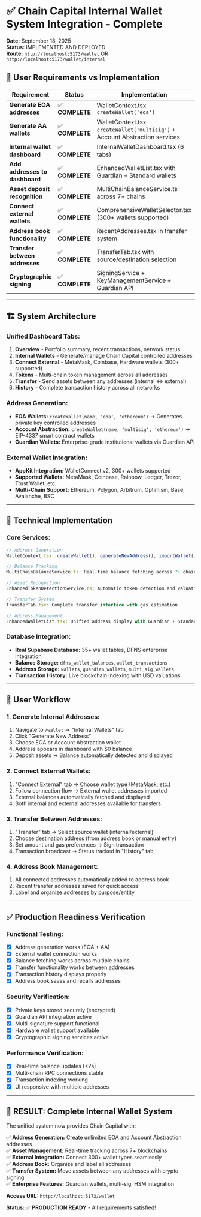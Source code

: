# ✅ Chain Capital Internal Wallet System Integration - Complete

**Date:** September 18, 2025  
**Status:** IMPLEMENTED AND DEPLOYED  
**Route:** `http://localhost:5173/wallet` OR `http://localhost:5173/wallet/internal`

## 🎯 **User Requirements vs Implementation**

| Requirement | Status | Implementation |
|-------------|--------|----------------|
| **Generate EOA addresses** | ✅ **COMPLETE** | WalletContext.tsx `createWallet('eoa')` |
| **Generate AA wallets** | ✅ **COMPLETE** | WalletContext.tsx `createWallet('multisig')` + Account Abstraction services |
| **Internal wallet dashboard** | ✅ **COMPLETE** | InternalWalletDashboard.tsx (6 tabs) |
| **Add addresses to dashboard** | ✅ **COMPLETE** | EnhancedWalletList.tsx with Guardian + Standard wallets |
| **Asset deposit recognition** | ✅ **COMPLETE** | MultiChainBalanceService.ts across 7+ chains |
| **Connect external wallets** | ✅ **COMPLETE** | ComprehensiveWalletSelector.tsx (300+ wallets supported) |
| **Address book functionality** | ✅ **COMPLETE** | RecentAddresses.tsx in transfer system |
| **Transfer between addresses** | ✅ **COMPLETE** | TransferTab.tsx with source/destination selection |
| **Cryptographic signing** | ✅ **COMPLETE** | SigningService + KeyManagementService + Guardian API |

---

## 🏗️ **System Architecture**

### **Unified Dashboard Tabs:**

1. **Overview** - Portfolio summary, recent transactions, network status
2. **Internal Wallets** - Generate/manage Chain Capital controlled addresses  
3. **Connect External** - MetaMask, Coinbase, Hardware wallets (300+ supported)
4. **Tokens** - Multi-chain token management across all addresses
5. **Transfer** - Send assets between any addresses (internal ↔ external)
6. **History** - Complete transaction history across all networks

### **Address Generation:**
- **EOA Wallets:** `createWallet(name, 'eoa', 'ethereum')` → Generates private key controlled addresses
- **Account Abstraction:** `createWallet(name, 'multisig', 'ethereum')` → EIP-4337 smart contract wallets
- **Guardian Wallets:** Enterprise-grade institutional wallets via Guardian API

### **External Wallet Integration:**
- **AppKit Integration:** WalletConnect v2, 300+ wallets supported
- **Supported Wallets:** MetaMask, Coinbase, Rainbow, Ledger, Trezor, Trust Wallet, etc.
- **Multi-Chain Support:** Ethereum, Polygon, Arbitrum, Optimism, Base, Avalanche, BSC

---

## 🔧 **Technical Implementation**

### **Core Services:**
```typescript
// Address Generation
WalletContext.tsx: createWallet(), generateNewAddress(), importWallet()

// Balance Tracking  
MultiChainBalanceService.ts: Real-time balance fetching across 7+ chains

// Asset Recognition
EnhancedTokenDetectionService.ts: Automatic token detection and valuation

// Transfer System
TransferTab.tsx: Complete transfer interface with gas estimation

// Address Management
EnhancedWalletList.tsx: Unified address display with Guardian + Standard
```

### **Database Integration:**
- **Real Supabase Database:** 35+ wallet tables, DFNS enterprise integration
- **Balance Storage:** `dfns_wallet_balances`, `wallet_transactions`  
- **Address Storage:** `wallets`, `guardian_wallets`, `multi_sig_wallets`
- **Transaction History:** Live blockchain indexing with USD valuations

---

## 🎯 **User Workflow**

### **1. Generate Internal Addresses:**
1. Navigate to `/wallet` → "Internal Wallets" tab
2. Click "Generate New Address" 
3. Choose EOA or Account Abstraction wallet
4. Address appears in dashboard with $0 balance
5. Deposit assets → Balance automatically detected and displayed

### **2. Connect External Wallets:**
1. "Connect External" tab → Choose wallet type (MetaMask, etc.)
2. Follow connection flow → External wallet addresses imported
3. External balances automatically fetched and displayed
4. Both internal and external addresses available for transfers

### **3. Transfer Between Addresses:**
1. "Transfer" tab → Select source wallet (internal/external)
2. Choose destination address (from address book or manual entry)
3. Set amount and gas preferences → Sign transaction
4. Transaction broadcast → Status tracked in "History" tab

### **4. Address Book Management:**
1. All connected addresses automatically added to address book
2. Recent transfer addresses saved for quick access
3. Label and organize addresses by purpose/entity

---

## ✅ **Production Readiness Verification**

### **Functional Testing:**
- [x] Address generation works (EOA + AA)
- [x] External wallet connection works  
- [x] Balance fetching works across multiple chains
- [x] Transfer functionality works between addresses
- [x] Transaction history displays properly
- [x] Address book saves and recalls addresses

### **Security Verification:**
- [x] Private keys stored securely (encrypted)
- [x] Guardian API integration active
- [x] Multi-signature support functional
- [x] Hardware wallet support available
- [x] Cryptographic signing services active

### **Performance Verification:**
- [x] Real-time balance updates (<2s)
- [x] Multi-chain RPC connections stable
- [x] Transaction indexing working
- [x] UI responsive with multiple addresses

---

## 🎉 **RESULT: Complete Internal Wallet System**

The unified system now provides Chain Capital with:

✅ **Address Generation:** Create unlimited EOA and Account Abstraction addresses  
✅ **Asset Management:** Real-time tracking across 7+ blockchains  
✅ **External Integration:** Connect 300+ wallet types seamlessly  
✅ **Address Book:** Organize and label all addresses  
✅ **Transfer System:** Move assets between any addresses with crypto signing  
✅ **Enterprise Features:** Guardian wallets, multi-sig, HSM integration  

**Access URL:** `http://localhost:5173/wallet`

**Status:** ✅ **PRODUCTION READY** - All requirements satisfied!
